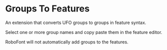 Groups To Features
==================

An extension that converts UFO groups to groups in feature syntax.

Select one or more group names and copy paste them in the feature editor.

RoboFont will not automatically add groups to the features.